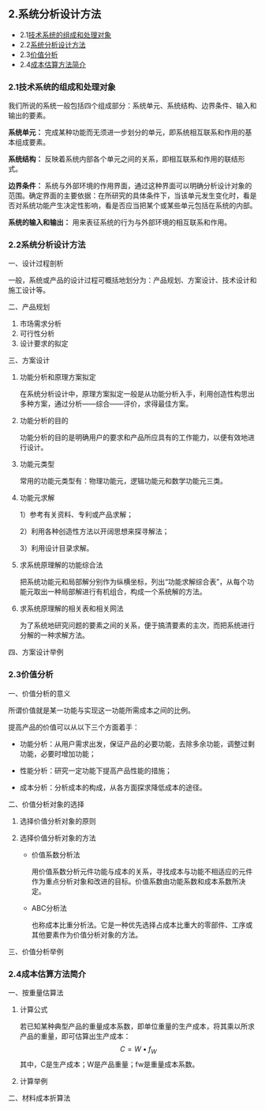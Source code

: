 ## 2.系统分析设计方法 ##
- 2.1[技术系统的组成和处理对象](#1)
- 2.2[系统分析设计方法](#2)
- 2.3[价值分析](#3)
- 2.4[成本估算方法简介](#4)

<a name="1"></a>
### 2.1技术系统的组成和处理对象 ###

我们所说的系统一般包括四个组成部分：系统单元、系统结构、边界条件、输入和输出的要素。

**系统单元：** 完成某种功能而无须进一步划分的单元，即系统相互联系和作用的基本组成要素。

**系统结构：** 反映着系统内部各个单元之间的关系，即相互联系和作用的联结形式。

**边界条件：** 系统与外部环境的作用界面，通过这种界面可以明确分析设计对象的范围。确定界面的主要依据：在所研究的具体条件下，当该单元发生变化时，看是否对系统功能产生决定性影响，看是否应当把某个或某些单元包括在系统的内部。

**系统的输入和输出：** 用来表征系统的行为与外部环境的相互联系和作用。

<a name="2"></a>
### 2.2系统分析设计方法 ###

一、设计过程剖析

一般，系统或产品的设计过程可概括地划分为：产品规划、方案设计、技术设计和施工设计等。

二、产品规划

1. 市场需求分析
2. 可行性分析
3. 设计要求的拟定

三、方案设计

1. 功能分析和原理方案拟定

	在系统分析设计中，原理方案拟定一般是从功能分析入手，利用创造性构思出多种方案，通过分析——综合——评价，求得最佳方案。

2. 功能分析的目的
	
	功能分析的目的是明确用户的要求和产品所应具有的工作能力，以便有效地进行设计。

3. 功能元类型

	常用的功能元类型有：物理功能元，逻辑功能元和数学功能元三类。

4. 功能元求解

	1）参考有关资料、专利或产品求解；
	
	2）利用各种创造性方法以开阔思想来探寻解法；

	3）利用设计目录求解。

5. 求系统原理解的功能综合法

	把系统功能元和局部解分别作为纵横坐标，列出“功能求解综合表”，从每个功能元取出一种局部解进行有机组合，构成一个系统解的方法。

6. 求系统原理解的相关表和相关网法

	为了系统地研究问题的要素之间的关系，便于搞清要素的主次，而把系统进行分解的一种求解方法。

四、方案设计举例

<a name="3"></a>
### 2.3价值分析 ###

一、价值分析的意义

所谓价值就是某一功能与实现这一功能所需成本之间的比例。

提高产品的价值可以从以下三个方面着手：
	
- 功能分析：从用户需求出发，保证产品的必要功能，去除多余功能，调整过剩功能，必要时增加功能；

- 性能分析：研究一定功能下提高产品性能的措施；

- 成本分析：分析成本的构成，从各方面探求降低成本的途径。

二、价值分析对象的选择

1. 选择价值分析对象的原则

2. 选择价值分析对象的方法

	- 价值系数分析法
		
		用价值系数分析元件功能与成本的关系，寻找成本与功能不相适应的元件作为重点分析对象和改进的目标。价值系数由功能系数和成本系数所决定。
	
	- ABC分析法

		也称成本比重分析法。它是一种优先选择占成本比重大的零部件、工序或其他要素作为价值分析对象的方法。

三、价值分析举例

<a name="4"></a>
### 2.4成本估算方法简介 ###
一、按重量估算法

1. 计算公式
	
	若已知某种典型产品的重量成本系数，即单位重量的生产成本，将其乘以所求产品的重量，即可估算出生产成本：
	$$
	C=W\bullet { f }_{ W }
	$$
	其中，C是生产成本；W是产品重量；fw是重量成本系数。

2. 计算举例

二、材料成本折算法